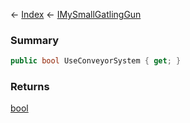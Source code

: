 ← [Index](Api-Index) ← [IMySmallGatlingGun](Sandbox.ModAPI.Ingame.IMySmallGatlingGun)

### Summary

```csharp
public bool UseConveyorSystem { get; }
```

### Returns

[bool](System.Boolean)

